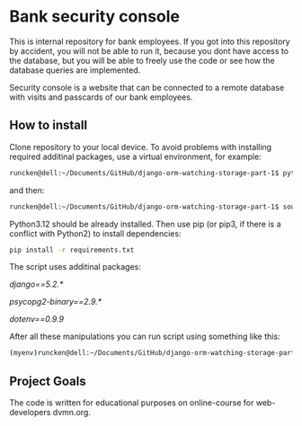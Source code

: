 # Bank security console

This is internal repository for bank employees. If you got into this repository by accident, you will not be able to run it, because you dont have access to the database, but you will be able to freely use the code or see how the database queries are implemented.

Security console is a website that can be connected to a remote database with visits and passcards of our bank employees.

## How to install

Clone repository to your local device. To avoid problems with installing required additinal packages, use a virtual environment, for example:
```bash
runcken@dell:~/Documents/GitHub/django-orm-watching-storage-part-1$ python3 -m venv myenv
```

and then:

```bash
runcken@dell:~/Documents/GitHub/django-orm-watching-storage-part-1$ source myenv/bin/activate
```

Python3.12 should be already installed. Then use pip (or pip3, if there is a conflict with Python2) to install dependencies:

```bash
pip install -r requirements.txt
```

The script uses additinal packages:

_django==5.2.*_

_psycopg2-binary==2.9.*_

_dotenv==0.9.9_

After all these manipulations you can run script using something like this:

```bash
(myenv)runcken@dell:~/Documents/GitHub/django-orm-watching-storage-part-1$ python3 main.py
```

## Project Goals

The code is written for educational purposes on online-course for web-developers dvmn.org.
